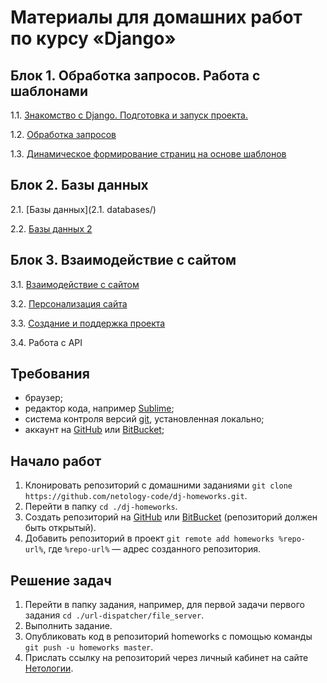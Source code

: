 # Материалы для домашних работ по курсу «Django»

## Блок 1. Обработка запросов. Работа с шаблонами

1.1. [Знакомство с Django. Подготовка и запуск проекта.](1.1.first-project/)

1.2. [Обработка запросов](1.2.request-handling/)

1.3. [Динамическое формирование страниц на основе шаблонов](1.3.dynamic-templates/)

## Блок 2. Базы данных 

2.1. [Базы данных](2.1. databases/)

2.2. [Базы данных 2](./databases_2/)

## Блок 3. Взаимодействие с сайтом 

3.1. [Взаимодействие с сайтом](3.1.site-form-works/)

3.2. [Персонализация сайта](./site-personalization/)

3.3. [Создание и поддержка проекта](./creating-project/)

3.4. Работа с API


## Требования

+ браузер;
+ редактор кода, например [Sublime][3];
+ система контроля версий [git][4], установленная локально;
+ аккаунт на [GitHub][1] или [BitBucket][2];

## Начало работ

1. Клонировать репозиторий с домашними заданиями `git clone https://github.com/netology-code/dj-homeworks.git`.
2. Перейти в папку `cd ./dj-homeworks`.
3. Создать репозиторий на [GitHub][1] или [BitBucket][2] (репозиторий должен быть открытый).
4. Добавить репозиторий в проект `git remote add homeworks %repo-url%`, где `%repo-url%` — адрес созданного репозитория.

## Решение задач

1. Перейти в папку задания, например, для первой задачи первого задания `cd ./url-dispatcher/file_server`.
2. Выполнить задание.
3. Опубликовать код в репозиторий homeworks с помощью команды `git push -u homeworks master`.
4. Прислать ссылку на репозиторий через личный кабинет на сайте [Нетологии][0].

[0]: http://netology.ru/
[1]: https://github.com/
[2]: https://bitbucket.org/
[3]: https://www.sublimetext.com/
[4]: https://git-scm.com/

